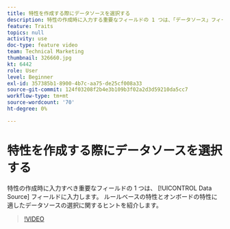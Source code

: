 ```yaml
---
title: 特性を作成する際にデータソースを選択する
description: 特性の作成時に入力する重要なフィールドの 1 つは、「データソース」フィールドです。 ルールベースの特性とオンボードの特性に適したデータソースの選択に関するヒントを紹介します。
feature: Traits
topics: null
activity: use
doc-type: feature video
team: Technical Marketing
thumbnail: 326660.jpg
kt: 6442
role: User
level: Beginner
exl-id: 357385b1-8900-4b7c-aa75-de25cf008a33
source-git-commit: 124f03208f2b4e3b109b3f02a2d3d59210da5cc7
workflow-type: tm+mt
source-wordcount: '70'
ht-degree: 0%

---
```


# 特性を作成する際にデータソースを選択する

特性の作成時に入力すべき重要なフィールドの 1 つは、 [!UICONTROL Data Source] フィールドに入力します。 ルールベースの特性とオンボードの特性に適したデータソースの選択に関するヒントを紹介します。

>[!VIDEO](https://video.tv.adobe.com/v/326660/?quality=12&learn=on)
